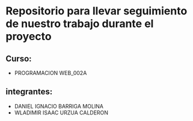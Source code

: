 # Repositorio para llevar seguimiento de nuestro trabajo durante el proyecto

## Curso: 
  - PROGRAMACION WEB_002A
## integrantes: 
  - DANIEL IGNACIO BARRIGA MOLINA
  - WLADIMIR ISAAC URZUA CALDERON


